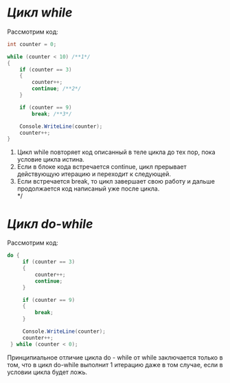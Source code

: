 *Цикл while*
======

Рассмотрим код:
```cs
int counter = 0;

while (counter < 10) /**1*/
{
    if (counter == 3)
    {
        counter++;
        continue; /**2*/
    }

    if (counter == 9)
        break; /**3*/

    Console.WriteLine(counter);
    counter++;
}
```
1. Цикл while повторяет код описанный в теле цикла до тех пор, пока условие цикла истина.   
2. Если в блоке кода встречается continue, цикл прерывает действующую итерацию и переходит к следующей.   
3. Если встречается break, то цикл завершает свою работу и дальше продолжается код написаный уже после цикла.  
*/

*Цикл do-while*
======

Рассмотрим код:
```cs
do {
     if (counter == 3)
     {
         counter++;
         continue;
     }

     if (counter == 9)
     {
         break;
     }

     Console.WriteLine(counter);
     counter++;
 } while (counter < 0);
```

Принципиальное отличие цикла do - while от while заключается только в том, что в цикл
do-while выполнит 1 итерацию даже в том случае, если в условии цикла будет ложь.
